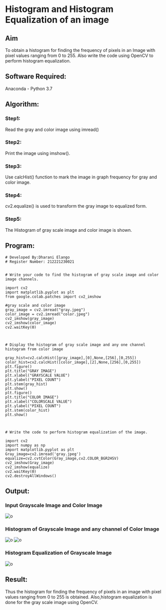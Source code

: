 # Histogram and Histogram Equalization of an image
## Aim
To obtain a histogram for finding the frequency of pixels in an Image with pixel values ranging from 0 to 255. Also write the code using OpenCV to perform histogram equalization.

## Software Required:
Anaconda - Python 3.7

## Algorithm:
### Step1: 
Read the gray and color image using imread()

### Step2:
Print the image using imshow().

### Step3:
Use calcHist() function to mark the image in graph frequency for gray and color image.

### Step4: 
cv2.equalize() is used to transform the gray image to equalized form.

### Step5: 
The Histogram of gray scale image and color image is shown.

## Program:
```
# Developed By:Dharani Elango
# Register Number: 212221230021
```
```

# Write your code to find the histogram of gray scale image and color image channels.

import cv2
import matplotlib.pyplot as plt 
from google.colab.patches import cv2_imshow

#gray scale and color image  
gray_image = cv2.imread("gray.jpeg")
color_image = cv2.imread("color.jpeg")
cv2_imshow(gray_image)
cv2_imshow(color_image)
cv2.waitKey(0)



# Display the histogram of gray scale image and any one channel histogram from color image

gray_hist=cv2.calcHist([gray_image],[0],None,[256],[0,255])
color_hist=cv2.calcHist([color_image],[2],None,[256],[0,255])
plt.figure()
plt.title("GRAY IMAGE")
plt.xlabel("GRAYSCALE VALUE")
plt.ylabel("PIXEL COUNT")
plt.stem(gray_hist)
plt.show()
plt.figure()
plt.title("COLOR IMAGE")
plt.xlabel("COLORSCALE VALUE")
plt.ylabel("PIXEL COUNT")
plt.stem(color_hist)
plt.show()



# Write the code to perform histogram equalization of the image. 

import cv2
import numpy as np
import matplotlib.pyplot as plt
Gray_image=cv2.imread('gray.jpeg')
equalize=cv2.cvtColor(Gray_image,cv2.COLOR_BGR2HSV)
cv2_imshow(Gray_image)
cv2_imshow(equalize)
cv2.waitKey(0)
cv2.destroyAllWindows()
```
## Output:
### Input Grayscale Image and Color Image
![o](1.png)

### Histogram of Grayscale Image and any channel of Color Image
![o](2.png)
![o](3.png)

### Histogram Equalization of Grayscale Image
![o](4.png)

## Result: 
Thus the histogram for finding the frequency of pixels in an image with pixel values ranging from 0 to 255 is obtained. Also,histogram equalization is done for the gray scale image using OpenCV.
